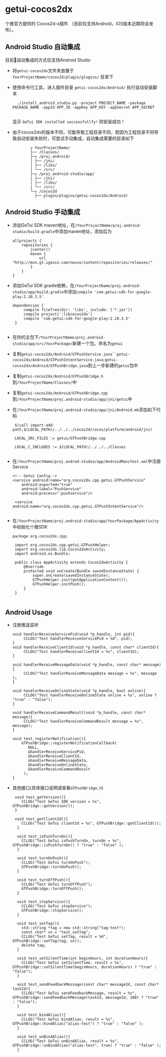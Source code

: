 # getui-cocos2dx

个推官方提供的 Cocos2d-x插件 （目前仅支持Android，iOS版本近期将会发布）。

## Android Studio 自动集成

目前自动集成的方式仅支持Android Studio

- 将`getui-cocos2dx`文件夹放置于 `YourProjectName/cocos2d/plugin/glugins/` 目录下

- 使用命令行工具，进入插件目录 `getui-cocos2dx/Android/` 执行自动安装脚本

  ```
	./install_android_studio.py -project PROJECT_NAME -package PACKAGE_NAME -appId APP_ID -appKey APP_KEY -appSecret APP_SECRET
	
  ```
  显示 `GeTui SDK installed successfullfy!` 则安装成功！


- 由于cocos2dx的版本不同，可能导致工程目录不同，若因为工程目录不同导致自动安装失败时，可尝试手动集成，自动集成需要的目录如下


			  ┬ YourProjectName/
			  ├── /Classes/
			  ├─┬ /proj.android/
			  │ ├── /jni/
			  │ ├── /libs/
			  │ └── /src/
			  ├─┬ /proj.android-studio/app/
			  | ├── /jni/
			  | ├── /libs/
			  | └── /src/
			  └─┬ /cocos2d
			  	├── plugin/plugins/getui-cocos2dx/Android/


## Android Studio 手动集成

- 添加GeTui SDK maven地址，在`/YourProjectName/proj.android-studio/build.gradle`中添加maven地址，添加后为

	```
	allprojects {
    	repositories {
        	jcenter()
        	maven {
            	url "http://mvn.gt.igexin.com/nexus/content/repositories/releases/"
        	}
    	}
	}
	
	```

-  添加GeTui SDK gradle依赖，在`/YourProjectName/proj.android-studio/app/build.gradle`中添加`compile 'com.getui:sdk-for-google-play:2.10.3.5'`

   ```
   dependencies {
    	compile fileTree(dir: 'libs', include: ['*.jar'])
    	compile project(':libcocos2dx')
    	compile 'com.getui:sdk-for-google-play:2.10.3.5'
	}
	
   ```
	
- 在你的主包下`/YourProjectName/proj.android-studio/app/src/YourPackage/`新建一个包，命名为`getui`

- 复制`getui-cocos2dx/Android/GTPushService.java``getui-cocos2dx/Android/GTPushIntentService.java`
	`getui-cocos2dx/Android/GTPushBridge.java`到上一步新建的`getui`包中

- 复制`getui-cocos2dx/Android/GTPushBridge.h`到`/YourProjectName/Classes/`中 

- 复制`getui-cocos2dx/Android/GTPushBridge.cpp`到`/YourProjectName/proj.android-studio/app/jni/getui`中

- 在`/YourProjectName/proj.android-studio/app/jni/Android.mk`添加如下代码     
   
   ```
	$(call import-add-path,$(LOCAL_PATH)/../../../cocos2d/cocos/platform/android/jni)

	LOCAL_SRC_FILES := getui/GTPushBridge.cpp

	LOCAL_C_INCLUDES := $(LOCAL_PATH)/../../../Classes
	
   ```
            
- 在`/YourProjectName/proj.androd-studio/app/AndroidManifest.xml`中注册Service
	
   ```
   <!-- Getui Config-->
   <service android:name="org.cocos2dx.cpp.getui.GTPushService"
       android:exported="true"
       android:label="PushService"
       android:process=":pushservice"/>

    <service android:name="org.cocos2dx.cpp.getui.GTPushIntentService"/>
    
   ```
   
- 在`/YourProjectName/proj.android-studio/app/YourPackage/AppActivity`中初始化个推SDK
   
   ```
   package org.cocos2dx.cpp;

	import org.cocos2dx.cpp.getui.GTPushHelper;
	import org.cocos2dx.lib.Cocos2dxActivity;
	import android.os.Bundle;

	public class AppActivity extends Cocos2dxActivity {
    	@Override
    	protected void onCreate(Bundle savedInstanceState) {
        	super.onCreate(savedInstanceState);
        	GTPushHelper.init(getApplicationContext());
        	GTPushHelper.initPush();
    	}
	}
	
   ```

## Android Usage

- 注册推送监听

  	```
	void handlerReceiveServicePid(void *p_handle, int pid){
		 CCLOG("Test handlerReceiveServicePid = %d", pid);
	}
	void handlerReceiveClientId(void *p_handle, const char* clientId){
		 CCLOG("Test handlerReceiveClientId = %s", clientId);
	}
		
	void handlerReceiveMessageData(void *p_handle, const char* message){
		 CCLOG("Test handlerReceiveMessageData message = %s", message );
	}
		
	void handlerReceiveOnlineState(void *p_handle, bool online){
		 CCLOG("Test handlerReceiveOnlineState online = %s", online ? "true" : "false");
	}
		
	void handlerReceiveCommandResult(void *p_handle, const char* message){
		 CCLOG("Test handlerReceiveCommandResult message = %s", message);
	}
		
	void test_registerNotification(){
		GTPushBridge::registerNotificationCallback(
		   NULL,
		   &handlerReceiveServicePid,
		   &handlerReceiveClientId,
		   &handlerReceiveMessageData,
		   &handlerReceiveOnlineState,
		   &handlerReceiveCommandResult
		 );
	}

  	```
- 其他接口(具体接口说明请查看`GTPushBridge.h`)
  
  ```
   void test_getVersion(){
	  CCLOG("Test GeTui SDK version = %s", GTPushBridge::getVersion());
   }
	
   void test_getClientId(){
	  CCLOG("Test GeTui clientId = %s", GTPushBridge::getClientId());
	}
	
	void test_isPushTurnOn(){
	  CCLOG("Test GeTui isPushTurnOn, turnOn = %s", GTPushBridge::isPushTurnOn() ? "true" : "false" );
	}
	
	void test_turnOnPush(){
	  CCLOG("Test GeTui turnOnPush");
	  GTPushBridge::turnOnPush();
	}
	
	void test_turnOffPush(){
	  CCLOG("Test GeTui turnOffPush");
	  GTPushBridge::turnOffPush();
	}
	
	void test_stopService(){
	  CCLOG("Test GeTui stopService");
	  GTPushBridge::stopService();
	}
	
	void test_setTag(){
	  std::string *tag = new std::string("tag-test");
	  const char* sn = "test_setTag";
	  CCLOG("Test GeTui setTag, result = %d", GTPushBridge::setTag(tag, sn));
	  delete tag;
	}
	
	void test_setSilentTime(int beginHours, int durationHours){
	  CCLOG("Test GeTui setSilentTime, result = %s", GTPushBridge::setSilentTime(beginHours, durationHours) ? "true" : "false");
	}
	
	void test_sendFeedbackMessage(const char* messageId, const char* taskId){
	  CCLOG("Test GeTui sendFeedbackMessage, result = %s", GTPushBridge::sendFeedbackMessage(taskId, messageId, 100) ? "true" : "false");
	}
	
	void test_bindAlias(){
	  CCLOG("Test GeTui bindAlias, result = %s", GTPushBridge::bindAlias("alias-test") ? "true" : "false" );
	}
	
	void test_unBindAlias(){
	  CCLOG("Test GeTui unBindAlias, result = %s", GTPushBridge::unBindAlias("alias-test", true) ? "true" : "false" );
	}
	
  ```
